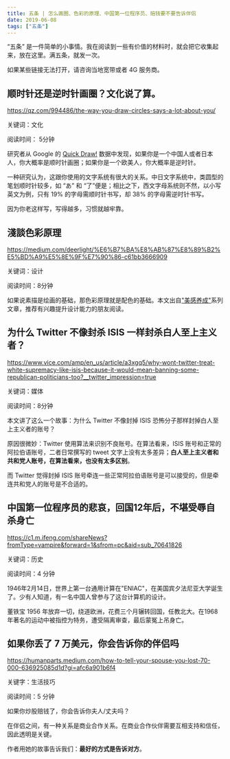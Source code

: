 ```yaml
---
title: 五条 | 怎么画圈、色彩的原理、中国第一位程序员、赔钱要不要告诉伴侣
date: 2019-06-08
tags: ["五条"]
---
```


“五条” 是一件简单的小事情。我在阅读到一些有价值的材料时，就会把它收集起来，放在这里。满五条，就发一次。

如果某些链接无法打开，请咨询当地宽带或者 4G 服务商。


## 顺时针还是逆时针画圈？文化说了算。

https://qz.com/994486/the-way-you-draw-circles-says-a-lot-about-you/

关键词：文化

阅读时间： 5分钟

研究者从 Google 的 [Quick Draw!](https://quickdraw.withgoogle.com/) 数据中发现，如果你是一个中国人或者日本人，你大概率是顺时针画圈；如果你是一个欧美人，你大概率是逆时针。

一种研究认为，这跟你使用的文字系统有很大的关系。中日文字系统中，类圆型的笔划顺时针较多，如 “あ” 和 “了”便是；相比之下，西文字母系统则不然，以小写英文为例，只有 19% 的字母需顺时针书写，却 38% 的字母需逆时针书写。

因为你老这样写，写得越多，习惯就越牢靠。


## 淺談色彩原理

https://medium.com/deerlight/%E6%B7%BA%E8%AB%87%E8%89%B2%E5%BD%A9%E5%8E%9F%E7%90%86-c61bb3666909

关键词：设计

阅读时间：8分钟

如果说素描是绘画的基础，那色彩原理就是配色的基础。本文出自["美感养成"](https://medium.com/deerlight/cultivate/home)系列文章，推荐有兴趣提升设计能力的朋友阅读。


## 为什么 Twitter 不像封杀 ISIS 一样封杀白人至上主义者？

https://www.vice.com/amp/en_us/article/a3xgq5/why-wont-twitter-treat-white-supremacy-like-isis-because-it-would-mean-banning-some-republican-politicians-too?__twitter_impression=true

关键词：媒体

阅读时间：8分钟

本文讲了这么一个故事：为什么 Twitter 不像封掉 ISIS 恐怖分子那样封掉白人至上主义者的账号？

原因很微妙：Twitter 使用算法来识别不良账号。在算法看来，ISIS 账号和正常的阿拉伯语账号，二者日常撰写的 tweet 文字上没有太多差异；**白人至上主义者和共和党人账号，在算法看来，也没有太多区别**。

而 Twitter 觉得封掉 ISIS 账号牵连一些正常阿拉伯语账号是可以接受的，但是牵连共和党人的账号是不合适的。


## 中国第一位程序员的悲哀，回国12年后，不堪受辱自杀身亡

https://c1.m.ifeng.com/shareNews?fromType=vampire&forward=1&sfrom=pc&aid=sub_70641826

关键词：历史

阅读时间：4 分钟

1946年2月14日，世界上第一台通用计算在"ENIAC"，在美国宾夕法尼亚大学诞生了。少有人知道，有一名中国人曾参与了这台计算机的设计。

董铁宝 1956 年放弃一切，绕道欧洲，花费三个月辗转回国，任教北大。在1968年著名的运动中被指控为特务，遭受隔离审查，最后蒙冤上吊身亡。


## 如果你丢了 7 万美元，你会告诉你的伴侣吗

https://humanparts.medium.com/how-to-tell-your-spouse-you-lost-70-000-636925085d1d?gi=afc6a901b6f4

关键字：生活技巧

阅读时间：5 分钟

如果你炒股赔钱了，你会告诉你夫人/丈夫吗？

在伴侣之间，有一种关系是商业合作关系。在商业合作伙伴需要互相支持和信任，因此透明是关键。

作者用她的故事告诉我们：**最好的方式是告诉对方**。

